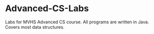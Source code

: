 # Advanced-CS-Labs
Labs for MVHS Advanced CS course. All programs are written in Java. Covers most data structures. 
